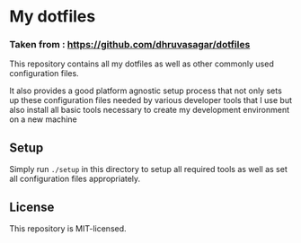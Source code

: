 # My dotfiles

### Taken from : https://github.com/dhruvasagar/dotfiles

This repository contains all my dotfiles as well as other commonly used
configuration files.

It also provides a good platform agnostic setup process that not only
sets up these configuration files needed by various developer tools that I use
but also install all basic tools necessary to create my development
environment on a new machine

## Setup

Simply run `./setup` in this directory to setup all required tools as well
as set all configuration files appropriately.

## License

This repository is MIT-licensed.
